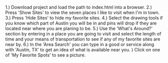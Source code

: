 1.) Download project and load the path to index.html into a browser.
2.) Press 'Show Sites' to view the seven places I like to visit when I'm in town.
3.) Press 'Hide Sites' to hide my favorite sites.
4.) Select the drawing tools if you know which part of Austin you will be in and pins will drop if they are located near where you are planing to be.
5.) Use the 'What's Around?' section by entering in a place you are going to visit and select the length of time and your means of transportation to see if any of my favorite sites are near by.
6.) In the 'Area Search' you can type in a good or service along with 'Austin, TX' to get an idea of what is available near you.
) Click on one of 'My Favorite Spots' to see a picture.
